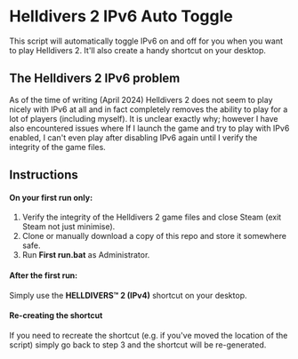 # Helldivers 2 IPv6 Auto Toggle
This script will automatically toggle IPv6 on and off for you when you want to play Helldivers 2. It'll also create a handy shortcut on your desktop.

## The Helldivers 2 IPv6 problem
As of the time of writing (April 2024) Helldivers 2 does not seem to play nicely with IPv6 at all and in fact completely removes the ability to play for a lot of players (including myself). It is unclear exactly why; however I have also encountered issues where If I launch the game and try to play with IPv6 enabled, I can't even play after disabling IPv6 again until I verify the integrity of the game files.

## Instructions
#### On your first run only:
1. Verify the integrity of the Helldivers 2 game files and close Steam (exit Steam not just minimise).
1. Clone or manually download a copy of this repo and store it somewhere safe.
1. Run **First run.bat** as Administrator.

#### After the first run:
Simply use the **HELLDIVERS™ 2 (IPv4)** shortcut on your desktop.

#### Re-creating the shortcut
If you need to recreate the shortcut (e.g. if you've moved the location of the script) simply go back to step 3 and the shortcut will be re-generated.